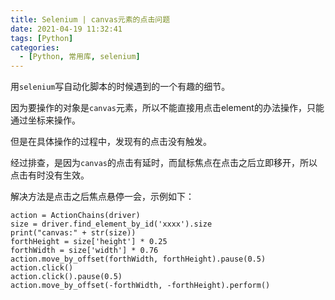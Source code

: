 ```yaml
---
title: Selenium | canvas元素的点击问题
date: 2021-04-19 11:32:41
tags: [Python]
categories:
  - [Python, 常用库, selenium]
---
```


用`selenium`写自动化脚本的时候遇到的一个有趣的细节。

<!-- more -->

因为要操作的对象是`canvas`元素，所以不能直接用点击element的办法操作，只能通过坐标来操作。

但是在具体操作的过程中，发现有的点击没有触发。

经过排查，是因为`canvas`的点击有延时，而鼠标焦点在点击之后立即移开，所以点击有时没有生效。

解决方法是点击之后焦点悬停一会，示例如下：
```
action = ActionChains(driver)
size = driver.find_element_by_id('xxxx').size
print("canvas:" + str(size))
forthHeight = size['height'] * 0.25
forthWidth = size['width'] * 0.76
action.move_by_offset(forthWidth, forthHeight).pause(0.5)
action.click()
action.click().pause(0.5)
action.move_by_offset(-forthWidth, -forthHeight).perform()
```